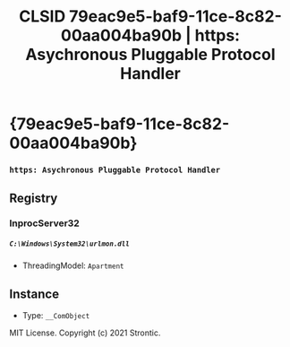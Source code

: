 ﻿---
title: "CLSID 79eac9e5-baf9-11ce-8c82-00aa004ba90b | https: Asychronous Pluggable Protocol Handler"
excerpt: What is COM-Object CLSID 79eac9e5-baf9-11ce-8c82-00aa004ba90b?
---

# {79eac9e5-baf9-11ce-8c82-00aa004ba90b}

### `https: Asychronous Pluggable Protocol Handler`

## Registry


### InprocServer32

##### `C:\Windows\System32\urlmon.dll`
* ThreadingModel: `Apartment`

## Instance

* Type: `__ComObject`

MIT License. Copyright (c) 2021 Strontic.


